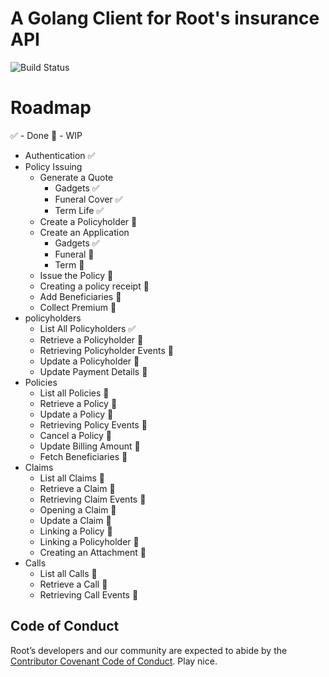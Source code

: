 # A Golang Client for Root's insurance API

![Build Status](https://travis-ci.org/Krayons/root-insurance-go.svg?branch=master)

# Roadmap
✅ - Done  🚧 - WIP
  - Authentication ✅
  - Policy Issuing 
      - Generate a Quote
          - Gadgets ✅
          - Funeral Cover ✅
          - Term Life ✅
    - Create a Policyholder  🚧
    - Create an Application
      - Gadgets ✅
      - Funeral 🚧
      - Term 🚧
    - Issue the Policy 🚧
    - Creating a policy receipt 🚧
    - Add Beneficiaries 🚧
    - Collect Premium 🚧
  - policyholders
    - List All Policyholders ✅
    - Retrieve a Policyholder 🚧
    - Retrieving Policyholder Events 🚧
    - Update a Policyholder 🚧
    - Update Payment Details 🚧
  - Policies
    - List all Policies 🚧
    - Retrieve a Policy 🚧
    - Update a Policy 🚧
    - Retrieving Policy Events 🚧
    - Cancel a Policy 🚧
    - Update Billing Amount 🚧
    - Fetch Beneficiaries 🚧
  - Claims
    - List all Claims 🚧
    - Retrieve a Claim 🚧
    - Retrieving Claim Events 🚧
    - Opening a Claim 🚧
    - Update a Claim 🚧
    - Linking a Policy 🚧
    - Linking a Policyholder 🚧
    - Creating an Attachment 🚧
  - Calls
    - List all Calls 🚧
    - Retrieve a Call 🚧
    - Retrieving Call Events 🚧


## Code of Conduct
Root’s developers and our community are expected to abide by the [Contributor Covenant Code of Conduct](https://github.com/root-community/root-insurance-go/tree/master/CODE_OF_CONDUCT.md). Play nice.
